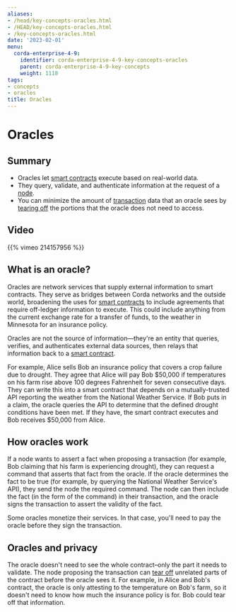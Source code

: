 ```yaml
---
aliases:
- /head/key-concepts-oracles.html
- /HEAD/key-concepts-oracles.html
- /key-concepts-oracles.html
date: '2023-02-01'
menu:
  corda-enterprise-4-9:
    identifier: corda-enterprise-4-9-key-concepts-oracles
    parent: corda-enterprise-4-9-key-concepts
    weight: 1110
tags:
- concepts
- oracles
title: Oracles
---
```



# Oracles

## Summary

* Oracles let [smart contracts](key-concepts-contracts.md) execute based on real-world data.
* They query, validate, and authenticate information at the request of a [node](key-concepts-node.md).
* You can minimize the amount of [transaction](key-concepts-transactions.md) data that an oracle sees by [tearing off](key-concepts-tearoffs.md) the portions that the oracle does not need to access.

## Video

{{% vimeo 214157956 %}}

## What is an oracle?
Oracles are network services that supply external information to smart contracts. They serve as bridges between Corda networks and the outside world, broadening the uses for [smart contracts](key-concepts-contracts.md) to include agreements that require off-ledger information to execute. This could include anything from the current exchange rate for a transfer of funds, to the weather in Minnesota for an insurance policy.

Oracles are not the source of information—they're an entity that queries, verifies, and authenticates external data sources, then relays that information back to a [smart contract](key-concepts-contracts.md).

For example, Alice sells Bob an insurance policy that covers a crop failure due to drought. They agree that Alice will pay Bob $50,000 if temperatures on his farm rise above 100 degrees Fahrenheit for seven consecutive days. They can write this into a smart contract that depends on a mutually-trusted API reporting the weather from the National Weather Service. If Bob puts in a claim, the oracle queries the API to determine that the defined drought conditions have been met. If they have, the smart contract executes and Bob receives $50,000 from Alice.

## How oracles work
If a node wants to assert a fact when proposing a transaction (for example, Bob claiming that his farm is experiencing drought), they can request a command that asserts that fact from the oracle. If the oracle determines the fact to be true (for example, by querying the National Weather Service's API), they send the node the required command. The node can then include the fact (in the form of the command) in their transaction, and the oracle signs the transaction to assert the validity of the fact.

Some oracles monetize their services. In that case, you'll need to pay the oracle before they sign the transaction.

## Oracles and privacy
The oracle doesn't need to see the whole contract–only the part it needs to validate. The node proposing the transaction can [tear off](key-concepts-tearoffs.md) unrelated parts of the contract before the oracle sees it. For example, in Alice and Bob's contract, the oracle is only attesting to the temperature on Bob's farm, so it doesn't need to know how much the insurance policy is for. Bob could tear off that information.


